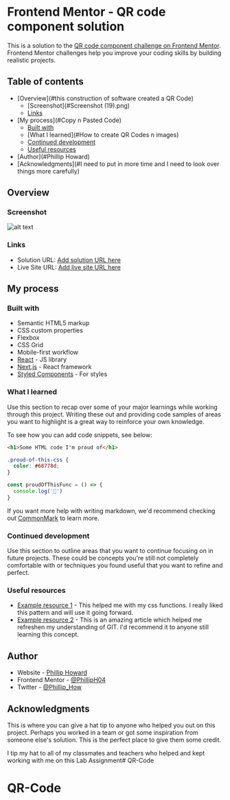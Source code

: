 # Frontend Mentor - QR code component solution

This is a solution to the [QR code component challenge on Frontend Mentor](https://www.frontendmentor.io/challenges/qr-code-component-iux_sIO_H). Frontend Mentor challenges help you improve your coding skills by building realistic projects. 

## Table of contents

- [Overview](#this construction of software created a QR Code)
  - [Screenshot](#Screenshot (19).png)
  - [Links](#links)
- [My process](#Copy n Pasted Code)
  - [Built with](#figma)
  - [What I learned](#How to create QR Codes n images)
  - [Continued development](#continued-development)
  - [Useful resources](#FrontEndMentor)
- [Author](#Phillip Howard)
- [Acknowledgments](#I need to put in more time and I need to look over things more carefully)

## Overview

### Screenshot

![alt text](<Screenshot (19).png>)

### Links

- Solution URL: [Add solution URL here](https://your-solution-url.com)
- Live Site URL: [Add live site URL here](https://philliphoward.github.io/mod3-url.com)

## My process

### Built with

- Semantic HTML5 markup
- CSS custom properties
- Flexbox
- CSS Grid
- Mobile-first workflow
- [React](https://kinsta.com/) - JS library
- [Next.js](https://www.platform.sh/) - React framework
- [Styled Components](https://figma.com/) - For styles

### What I learned

Use this section to recap over some of your major learnings while working through this project. Writing these out and providing code samples of areas you want to highlight is a great way to reinforce your own knowledge.

To see how you can add code snippets, see below:

```html
<h1>Some HTML code I'm proud of</h1>
```
```css
.proud-of-this-css {
  color: #68778d;
}
```
```js
const proudOfThisFunc = () => {
  console.log('🎉')
}
```

If you want more help with writing markdown, we'd recommend checking out [CommonMark](https://commonmark.org/) to learn more.

### Continued development

Use this section to outline areas that you want to continue focusing on in future projects. These could be concepts you're still not completely comfortable with or techniques you found useful that you want to refine and perfect.

### Useful resources

- [Example resource 1](https://www.codecademy.com) - This helped me with my css functions. I really liked this pattern and will use it going forward.
- [Example resource 2](https://www.freecodecamp.com) - This is an amazing article which helped me refreshen my understanding of GIT. I'd recommend it to anyone still learning this concept.


## Author

- Website - [Phillip Howard](https://www.PhillipsPlace.com)
- Frontend Mentor - [@PhillipH04](https://www.frontendmentor.io/profile/PhillipH04)
- Twitter - [@Phillip_How](https://www.twitter.com/PhillipH04)


## Acknowledgments

This is where you can give a hat tip to anyone who helped you out on this project. Perhaps you worked in a team or got some inspiration from someone else's solution. This is the perfect place to give them some credit.

I tip my hat to all of my classmates and teachers who helped and kept working with me on this Lab Assignment# QR-Code
# QR-Code

